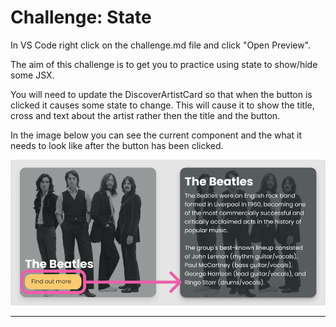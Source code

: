 # Challenge: State

In VS Code right click on the challenge.md file and click "Open Preview".

The aim of this challenge is to get you to practice using state to show/hide some JSX.

You will need to update the DiscoverArtistCard so that when the button is clicked it causes some state to change. This will cause it to show the title, cross and text about the artist rather then the title and the button.

In the image below you can see the current component and the what it needs to look like after the button has been clicked.

<img src="./images/state.PNG" width="600"/>

---
